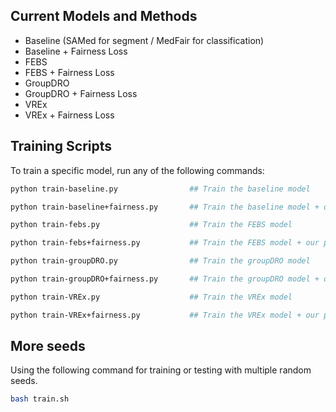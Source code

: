 ## Current Models and Methods
- Baseline (SAMed for segment / MedFair for classification)
- Baseline + Fairness Loss
- FEBS
- FEBS + Fairness Loss
- GroupDRO
- GroupDRO + Fairness Loss
- VREx
- VREx + Fairness Loss

## Training Scripts
To train a specific model, run any of the following commands:
```bash
python train-baseline.py                ## Train the baseline model

python train-baseline+fairness.py       ## Train the baseline model + our proposed fairness loss

python train-febs.py                    ## Train the FEBS model

python train-febs+fairness.py           ## Train the FEBS model + our proposed fairness loss

python train-groupDRO.py                ## Train the groupDRO model

python train-groupDRO+fairness.py       ## Train the groupDRO model + our proposed fairness loss

python train-VREx.py                    ## Train the VREx model

python train-VREx+fairness.py           ## Train the VREx model + our proposed fairness loss
```

## More seeds

Using the following command for training or testing with multiple random seeds. 
```bash
bash train.sh
```

